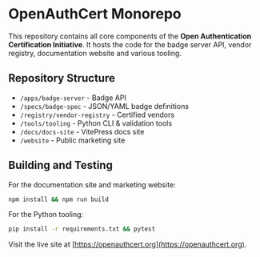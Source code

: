 # OpenAuthCert Monorepo


This repository contains all core components of the **Open Authentication Certification Initiative**. It hosts the code for the badge server API, vendor registry, documentation website and various tooling.

## Repository Structure

- `/apps/badge-server` - Badge API
- `/specs/badge-spec` - JSON/YAML badge definitions
- `/registry/vendor-registry` - Certified vendors
- `/tools/tooling` - Python CLI & validation tools
- `/docs/docs-site` - VitePress docs site
- `/website` - Public marketing site

## Building and Testing

For the documentation site and marketing website:

```bash
npm install && npm run build
```

For the Python tooling:

```bash
pip install -r requirements.txt && pytest
```

Visit the live site at [https://openauthcert.org](https://openauthcert.org).
